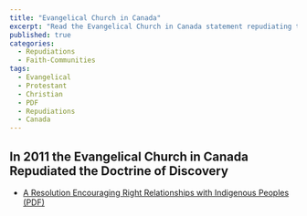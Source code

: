 ```yaml
---
title: "Evangelical Church in Canada"
excerpt: "Read the Evangelical Church in Canada statement repudiating the Doctrine of Discovery."
published: true
categories:
  - Repudiations
  - Faith-Communities
tags:
  - Evangelical
  - Protestant
  - Christian
  - PDF
  - Repudiations
  - Canada
---
```

## In 2011 the Evangelical Church in Canada Repudiated the Doctrine of Discovery

*  [A Resolution Encouraging Right Relationships with Indigenous Peoples (PDF)](/assets/pdf/2011ELCICResolutiononRightRelationshipswithIndigenousPeoples.pdf)
